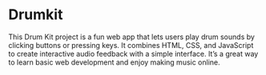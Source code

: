 # Drumkit
This Drum Kit project is a fun web app that lets users play drum sounds by clicking buttons or pressing keys. It combines HTML, CSS, and JavaScript to create interactive audio feedback with a simple interface. It’s a great way to learn basic web development and enjoy making music online.

